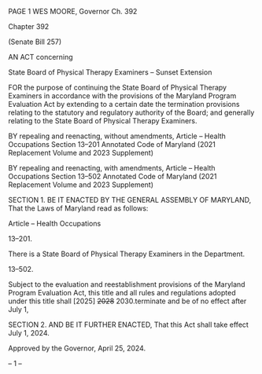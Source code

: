 PAGE 1
WES MOORE, Governor Ch. 392

Chapter 392

(Senate Bill 257)

AN ACT concerning

State Board of Physical Therapy Examiners – Sunset Extension

FOR the purpose of continuing the State Board of Physical Therapy Examiners in
accordance with the provisions of the Maryland Program Evaluation Act by
extending to a certain date the termination provisions relating to the statutory and
regulatory authority of the Board; and generally relating to the State Board of
Physical Therapy Examiners.

BY repealing and reenacting, without amendments,
Article – Health Occupations
Section 13–201
Annotated Code of Maryland
(2021 Replacement Volume and 2023 Supplement)

BY repealing and reenacting, with amendments,
Article – Health Occupations
Section 13–502
Annotated Code of Maryland
(2021 Replacement Volume and 2023 Supplement)

SECTION 1. BE IT ENACTED BY THE GENERAL ASSEMBLY OF MARYLAND,
That the Laws of Maryland read as follows:

Article – Health Occupations

13–201.

There is a State Board of Physical Therapy Examiners in the Department.

13–502.

Subject to the evaluation and reestablishment provisions of the Maryland Program
Evaluation Act, this title and all rules and regulations adopted under this title shall
[2025] ~~2028~~ 2030.terminate and be of no effect after July 1,

SECTION 2. AND BE IT FURTHER ENACTED, That this Act shall take effect July
1, 2024.

Approved by the Governor, April 25, 2024.

– 1 –